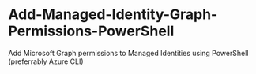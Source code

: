 # Add-Managed-Identity-Graph-Permissions-PowerShell
Add Microsoft Graph permissions to Managed Identities using PowerShell (preferrably Azure CLI)
